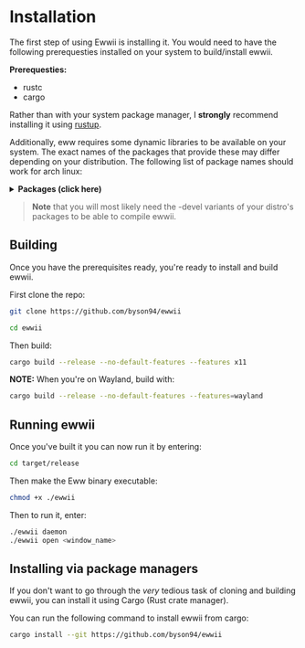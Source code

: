 # Installation

The first step of using Ewwii is installing it. You would need to have the following prerequesties installed on your system to build/install ewwii.

**Prerequesties:**

-   rustc
-   cargo

Rather than with your system package manager,
I **strongly** recommend installing it using [rustup](https://rustup.rs/).

Additionally, eww requires some dynamic libraries to be available on your system.
The exact names of the packages that provide these may differ depending on your distribution.
The following list of package names should work for arch linux:

<details>
<summary><strong>Packages (click here)</strong></summary>

-   gtk3 (libgdk-3, libgtk-3)
-   gtk-layer-shell (only on Wayland)
-   pango (libpango)
-   gdk-pixbuf2 (libgdk_pixbuf-2)
-   libdbusmenu-gtk3
-   cairo (libcairo, libcairo-gobject)
-   glib2 (libgio, libglib-2, libgobject-2)
-   gcc-libs (libgcc)
-   glibc

</details>

> **Note** that you will most likely need the -devel variants of your distro's packages to be able to compile ewwii.

## Building

Once you have the prerequisites ready, you're ready to install and build ewwii.

First clone the repo:

```bash
git clone https://github.com/byson94/ewwii
```

```bash
cd ewwii
```

Then build:

```bash
cargo build --release --no-default-features --features x11
```

**NOTE:**
When you're on Wayland, build with:

```bash
cargo build --release --no-default-features --features=wayland
```

## Running ewwii

Once you've built it you can now run it by entering:

```bash
cd target/release
```

Then make the Eww binary executable:

```bash
chmod +x ./ewwii
```

Then to run it, enter:

```bash
./ewwii daemon
./ewwii open <window_name>
```

## Installing via package managers

If you don't want to go through the _very_ tedious task of cloning and building ewwii, you can install it using Cargo (Rust crate manager).

You can run the following command to install ewwii from cargo:

```bash
cargo install --git https://github.com/byson94/ewwii
```
